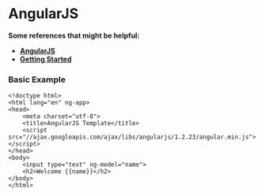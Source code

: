 # AngularJS

**Some references that might be helpful:**

- **<a href="https://angularjs.org/" target="_blank">AngularJS</a>**
- **<a href="https://docs.angularjs.org/misc/started" target="_blank">Getting Started</a>**

### Basic Example

	<!doctype html>
	<html lang="en" ng-app>
	<head>
		<meta charset="utf-8">
		<title>AngularJS Template</title>
		<script src="//ajax.googleapis.com/ajax/libs/angularjs/1.2.23/angular.min.js"></script>
	</head>
	<body>
		<input type="text" ng-model="name">
		<h2>Welcome {{name}}</h2>
	</body>
	</html>